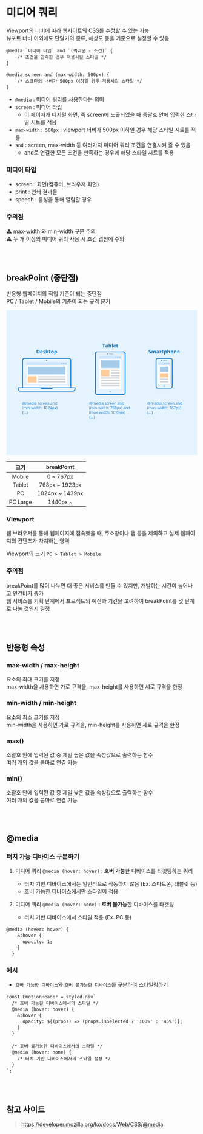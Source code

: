 # 미디어 쿼리

Viewport의 너비에 따라 웹사이트의 CSS를 수정할 수 있는 기능  
뷰포트 너비 이외에도 단말기의 종류, 해상도 등을 기준으로 설정할 수 있음

```
@media `미디어 타입` and `(쿼리문 - 조건)` { 
    /* 조건을 만족한 경우 적용시킬 스타일 */ 
}
```

```
@media screen and (max-width: 500px) {
    /* 스크린의 너비가 500px 이하일 경우 적용시킬 스타일 */
}
```

* `@media` : 미디어 쿼리를 사용한다는 의미
* `screen` : 미디어 타입 
  * 이 페이지가 디지털 화면, 즉 screen에 노출되었을 때 중괄호 안에 입력한 스타일 시트를 적용
* `max-width: 500px` : viewport 너비가 500px 이하일 경우 해당 스타일 시트를 적용
* `and` : screen, max-width 등 여러가지 미디어 쿼리 조건을 연결시켜 줄 수 있음 
  * and로 연결한 모든 조건을 만족하는 경우에 해당 스타일 시트를 적용


### 미디어 타입 

* screen : 화면(컴퓨터, 브라우저 화면)
* print : 인쇄 결과물 
* speech : 음성을 통해 열람할 경우

### 주의점

⚠️ max-width 와 min-width 구분 주의  
⚠️ 두 개 이상의 미디어 쿼리 사용 시 조건 겹침에 주의

<br><br>

## breakPoint (중단점)

반응형 웹페이지의 작업 기준이 되는 중단점  
PC / Tablet / Mobile의 기준이 되는 규격 분기

![](../Images/Media-Queries.png)

|    크기     |   breakPoint    |
|:---------:|:---------------:|
|  Mobile   |    0 ~ 767px    |
|  Tablet   | 768px ~ 1923px  |
|    PC     | 1024px ~ 1439px |
| PC Large  |    1440px ~     |

### Viewport

웹 브라우저를 통해 웹페이지에 접속했을 때, 주소창이나 탭 등을 제외하고 실제 웹페이지의 컨텐츠가 차지하는 영역

Viewport의 크기 `PC > Tablet > Mobile`

### 주의점 

breakPoint를 많이 나누면 더 좋은 서비스를 만들 수 있지만, 개발하는 시간이 늘어나고 인건비가 증가  
웹 서비스를 기획 단계에서 프로젝트의 예산과 기간을 고려하여 breakPoint를 몇 단계로 나눌 것인지 결정

<br><br>

## 반응형 속성

### max-width / max-height

요소의 최대 크기를 지정   
max-width을 사용하면 가로 규격을, max-height를 사용하면 세로 규격을 한정

### min-width / min-height

요소의 최소 크기를 지정  
min-width을 사용하면 가로 규격을, min-height를 사용하면 세로 규격을 한정

### max()

소괄호 안에 입력된 값 중 제일 높은 값을 속성값으로 출력하는 함수  
여러 개의 값을 콤마로 연결 가능

### min()

소괄호 안에 입력된 값 중 제일 낮은 값을 속성값으로 출력하는 함수  
여러 개의 값을 콤마로 연결 가능

<br><br>

## @media 

### 터치 가능 디바이스 구분하기  

1. 미디어 쿼리 `@media (hover: hover)` : **호버 가능**한 디바이스를 타겟팅하는 쿼리
   * 터치 기반 디바이스에서는 일반적으로 작동하지 않음 (Ex. 스마트폰, 태블릿 등)
   * 호버 가능한 디바이스에서만 스타일이 적용

2. 미디어 쿼리 `@media (hover: none)` : **호버 불가능**한 디바이스를 타겟팅
   * 터치 기반 디바이스에서 스타일 적용 (Ex. PC 등)

```
@media (hover: hover) {
    &:hover {
      opacity: 1;
    }
  }
```

### 예시 

* `호버 가능한 디바이스`와 `호버 불가능한 디바이스`를 구분하여 스타일링하기 

```
const EmotionHeader = styled.div`
  /* 호버 가능한 디바이스에서의 스타일 */
  @media (hover: hover) {
    &:hover {
      opacity: ${(props) => (props.isSelected ? '100%' : '45%')};
    }
  }

  /* 호버 불가능한 디바이스에서의 스타일 */
  @media (hover: none) {
    /* 터치 기반 디바이스에서의 스타일 설정 */
  }
`;
```


<br><br>

## 참고 사이트 

> https://developer.mozilla.org/ko/docs/Web/CSS/@media
